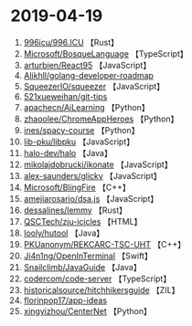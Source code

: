 # 2019-04-19

1. [996icu/996.ICU](https://github.com/996icu/996.ICU) 【Rust】
2. [Microsoft/BosqueLanguage](https://github.com/Microsoft/BosqueLanguage) 【TypeScript】
3. [arturbien/React95](https://github.com/arturbien/React95) 【JavaScript】
4. [Alikhll/golang-developer-roadmap](https://github.com/Alikhll/golang-developer-roadmap) 
5. [SqueezerIO/squeezer](https://github.com/SqueezerIO/squeezer) 【JavaScript】
6. [521xueweihan/git-tips](https://github.com/521xueweihan/git-tips) 
7. [apachecn/AiLearning](https://github.com/apachecn/AiLearning) 【Python】
8. [zhaoolee/ChromeAppHeroes](https://github.com/zhaoolee/ChromeAppHeroes) 【Python】
9. [ines/spacy-course](https://github.com/ines/spacy-course) 【Python】
10. [lib-pku/libpku](https://github.com/lib-pku/libpku) 【JavaScript】
11. [halo-dev/halo](https://github.com/halo-dev/halo) 【Java】
12. [mikolajdobrucki/ikonate](https://github.com/mikolajdobrucki/ikonate) 【JavaScript】
13. [alex-saunders/glicky](https://github.com/alex-saunders/glicky) 【JavaScript】
14. [Microsoft/BlingFire](https://github.com/Microsoft/BlingFire) 【C++】
15. [amejiarosario/dsa.js](https://github.com/amejiarosario/dsa.js) 【JavaScript】
16. [dessalines/lemmy](https://github.com/dessalines/lemmy) 【Rust】
17. [QSCTech/zju-icicles](https://github.com/QSCTech/zju-icicles) 【HTML】
18. [looly/hutool](https://github.com/looly/hutool) 【Java】
19. [PKUanonym/REKCARC-TSC-UHT](https://github.com/PKUanonym/REKCARC-TSC-UHT) 【C++】
20. [Ji4n1ng/OpenInTerminal](https://github.com/Ji4n1ng/OpenInTerminal) 【Swift】
21. [Snailclimb/JavaGuide](https://github.com/Snailclimb/JavaGuide) 【Java】
22. [codercom/code-server](https://github.com/codercom/code-server) 【TypeScript】
23. [historicalsource/hitchhikersguide](https://github.com/historicalsource/hitchhikersguide) 【ZIL】
24. [florinpop17/app-ideas](https://github.com/florinpop17/app-ideas) 
25. [xingyizhou/CenterNet](https://github.com/xingyizhou/CenterNet) 【Python】
